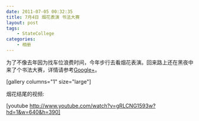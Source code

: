 ```yaml
---
date: 2011-07-05 00:32:35
title: 7月4日 烟花表演 书法大赛
layout: post
tags:
    - StateCollege
categories:
    - 相册
---
```

<!--more-->

为了不像去年因为找车位浪费时间，今年步行去看烟花表演。回来路上还在黑夜中来了个书法大赛，详情请参考<a href="https://plus.google.com/photos/102202199319766412972/albums/5625716861632781921?tab=mX">Google+</a>。

[gallery columns="1" size="large"]

烟花结尾的视频:

[youtube http://www.youtube.com/watch?v=gRLCNG1593w?hd=1&w=640&h=390] 
